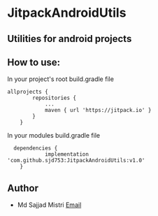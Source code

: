 # JitpackAndroidUtils
## Utilities for android projects

## How to use:

In your project's root build.gradle file

```
allprojects {
		repositories {
			...
			maven { url 'https://jitpack.io' }
		}
	}
```
  
In your modules build.gradle file  

```
  dependencies {
	        implementation 'com.github.sjd753:JitpackAndroidUtils:v1.0'
	}
```

## Author
- Md Sajjad Mistri
[Email](sjd753@gmail.com)
